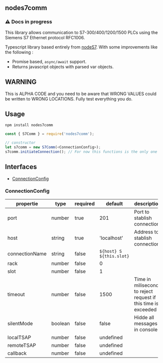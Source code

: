 ## nodes7comm

### ⚠️ **Docs in progress**

This library allows communication to S7-300/400/1200/1500 PLCs using the Siemens S7 Ethernet protocol RFC1006.

Typescript library based entirely from [nodeS7](https://github.com/plcpeople/nodeS7). With some improvements like the following :

* Promise based, `async/await` support.
* Returns javascript objects with parsed var objects.

## WARNING

This is ALPHA CODE and you need to be aware that WRONG VALUES could be written to WRONG LOCATIONS. Fully test everything you do.

## Usage

```sh
npm install nodes7comm
```
```ts
const { S7Comm } = require('nodes7comm');

// constructor
let s7comm = new S7Comm(<ConnectionConfig>);
s7comm.initiateConnection(); // For now this functions is the only one that not return a promise
```

## Interfaces
 - [ConnectionConfig](#connectionConfig)

<a name="connectionConfig"></a>
### ConnectionConfig

| propertie | type | required | default | description |
|--|--|--|--|--|
|port|number |true| 201 | Port to stablish connection
|host|string |true| 'localhost' | Address to stablish connection
|connectionName|string |false| ```${host} S ${this.slot}``` |
|rack|number |false| 0 |
|slot|number |false| 1 |
|timeout|number |false| 1500 | Time in miliseconds to reject request if this time is exceeded
|silentMode|boolean |false| false | Hidde all messages in console
|localTSAP|number |false| undefined |
|remoteTSAP|number |false| undefined |
|callback|number |false| undefined | 

